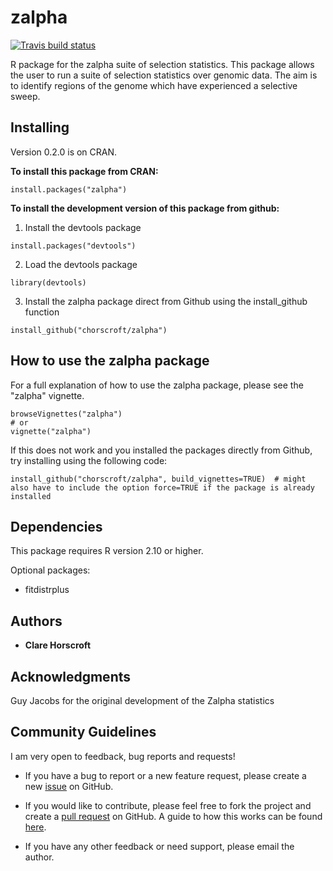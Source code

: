 # zalpha

  [![Travis build status](https://travis-ci.com/chorscroft/zalpha.svg?branch=master)](https://travis-ci.com/chorscroft/zalpha)

R package for the zalpha suite of selection statistics. This package allows the user to run a suite of selection statistics over genomic data. The aim is to identify regions of the genome which have experienced a selective sweep.

## Installing

Version 0.2.0 is on CRAN.

**To install this package from CRAN:**

```
install.packages("zalpha")
```

**To install the development version of this package from github:**

1) Install the devtools package

```
install.packages("devtools")
```

2) Load the devtools package

```
library(devtools)
```

3) Install the zalpha package direct from Github using the install_github function

```
install_github("chorscroft/zalpha")
```

## How to use the zalpha package

For a full explanation of how to use the zalpha package, please see the "zalpha" vignette.

```
browseVignettes("zalpha")
# or
vignette("zalpha")
```
If this does not work and you installed the packages directly from Github, try installing using the following code:

```
install_github("chorscroft/zalpha", build_vignettes=TRUE)  # might also have to include the option force=TRUE if the package is already installed
```

## Dependencies

This package requires R version 2.10 or higher.

Optional packages:

* fitdistrplus

## Authors

* **Clare Horscroft**

## Acknowledgments

Guy Jacobs for the original development of the Zalpha statistics

## Community Guidelines

I am very open to feedback, bug reports and requests!

* If you have a bug to report or a new feature request, please create a new [issue](https://github.com/chorscroft/zalpha/issues) on GitHub.

* If you would like to contribute, please feel free to fork the project and create a [pull request](https://github.com/chorscroft/zalpha/pulls) on GitHub. A guide to how this works can be found [here](https://guides.github.com/activities/forking/).

* If you have any other feedback or need support, please email the author.
